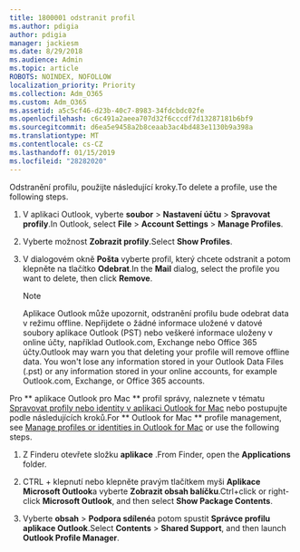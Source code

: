 ```yaml
---
title: 1800001 odstranit profil
ms.author: pdigia
author: pdigia
manager: jackiesm
ms.date: 8/29/2018
ms.audience: Admin
ms.topic: article
ROBOTS: NOINDEX, NOFOLLOW
localization_priority: Priority
ms.collection: Adm_O365
ms.custom: Adm_O365
ms.assetid: a5c5cf46-d23b-40c7-8983-34fdcbdc02fe
ms.openlocfilehash: c6c491a2aeea707d32f6cccdf7d13287181b6bf9
ms.sourcegitcommit: d6ea5e9458a2b8ceaab3ac4bd483e1130b9a398a
ms.translationtype: MT
ms.contentlocale: cs-CZ
ms.lasthandoff: 01/15/2019
ms.locfileid: "28282020"
---
```

<span data-ttu-id="84cf9-102">Odstranění profilu, použijte následující kroky.</span><span class="sxs-lookup"><span data-stu-id="84cf9-102">To delete a profile, use the following steps.</span></span>
  
1. <span data-ttu-id="84cf9-103">V aplikaci Outlook, vyberte **soubor** \> **Nastavení účtu** \> **Spravovat profily**.</span><span class="sxs-lookup"><span data-stu-id="84cf9-103">In Outlook, select **File** \> **Account Settings** \> **Manage Profiles**.</span></span>
    
2. <span data-ttu-id="84cf9-104">Vyberte možnost **Zobrazit profily**.</span><span class="sxs-lookup"><span data-stu-id="84cf9-104">Select **Show Profiles**.</span></span>
    
3. <span data-ttu-id="84cf9-105">V dialogovém okně **Pošta** vyberte profil, který chcete odstranit a potom klepněte na tlačítko **Odebrat**.</span><span class="sxs-lookup"><span data-stu-id="84cf9-105">In the **Mail** dialog, select the profile you want to delete, then click **Remove**.</span></span>
    
    > [!NOTE]
    > <span data-ttu-id="84cf9-p101">Aplikace Outlook může upozornit, odstranění profilu bude odebrat data v režimu offline. Nepřijdete o žádné informace uložené v datové soubory aplikace Outlook (PST) nebo veškeré informace uloženy v online účty, například Outlook.com, Exchange nebo Office 365 účty.</span><span class="sxs-lookup"><span data-stu-id="84cf9-p101">Outlook may warn you that deleting your profile will remove offline data. You won't lose any information stored in your Outlook Data Files (.pst) or any information stored in your online accounts, for example Outlook.com, Exchange, or Office 365 accounts.</span></span> 
  
<span data-ttu-id="84cf9-108">Pro \*\* aplikace Outlook pro Mac \*\* profil správy, naleznete v tématu [Spravovat profily nebo identity v aplikaci Outlook for Mac](https://support.office.com/article/fed2a955-74df-4a24-bef6-78a426958c4c.aspx) nebo postupujte podle následujících kroků.</span><span class="sxs-lookup"><span data-stu-id="84cf9-108">For \*\* Outlook for Mac \*\* profile management, see [Manage profiles or identities in Outlook for Mac](https://support.office.com/article/fed2a955-74df-4a24-bef6-78a426958c4c.aspx) or use the following steps.</span></span> 
  
1. <span data-ttu-id="84cf9-109">Z Finderu otevřete složku **aplikace** .</span><span class="sxs-lookup"><span data-stu-id="84cf9-109">From Finder, open the **Applications** folder.</span></span> 
    
2. <span data-ttu-id="84cf9-110">CTRL + klepnutí nebo klepněte pravým tlačítkem myši **Aplikace Microsoft Outlook**a vyberte **Zobrazit obsah balíčku**.</span><span class="sxs-lookup"><span data-stu-id="84cf9-110">Ctrl+click or right-click **Microsoft Outlook**, and then select **Show Package Contents**.</span></span>
    
3. <span data-ttu-id="84cf9-111">Vyberte **obsah** \> **Podpora sdílené**a potom spustit **Správce profilu aplikace Outlook**.</span><span class="sxs-lookup"><span data-stu-id="84cf9-111">Select **Contents** \> **Shared Support**, and then launch **Outlook Profile Manager**.</span></span>
    

